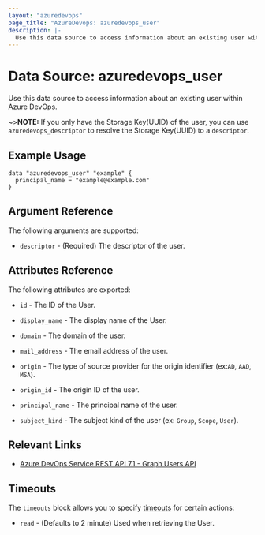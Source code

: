 ```yaml
---
layout: "azuredevops"
page_title: "AzureDevops: azuredevops_user"
description: |-
  Use this data source to access information about an existing user within Azure DevOps.
---
```


# Data Source: azuredevops_user

Use this data source to access information about an existing user within Azure DevOps.

~>**NOTE:** If you only have the Storage Key(UUID) of the user, you can use `azuredevops_descriptor` to resolve the Storage Key(UUID) to a `descriptor`.

## Example Usage

```hcl
data "azuredevops_user" "example" {
  principal_name = "example@example.com"
}
```

## Argument Reference

The following arguments are supported:

* `descriptor` - (Required) The descriptor of the user.

## Attributes Reference

The following attributes are exported:

* `id` - The ID of the User.

* `display_name` - The display name of the User.

* `domain` - The domain of the user.

* `mail_address` - The email address of the user.

* `origin` - The type of source provider for the origin identifier (ex:`AD`, `AAD`, `MSA`).

* `origin_id` - The origin ID of the user.

* `principal_name` - The principal name of the user.

* `subject_kind` - The subject kind of the user (ex: `Group`, `Scope`, `User`).

## Relevant Links

- [Azure DevOps Service REST API 7.1 - Graph Users API](https://learn.microsoft.com/en-us/rest/api/azure/devops/graph/users/get?view=azure-devops-rest-7.1)

## Timeouts

The `timeouts` block allows you to specify [timeouts](https://developer.hashicorp.com/terraform/language/resources/syntax#operation-timeouts) for certain actions:

* `read` - (Defaults to 2 minute) Used when retrieving the User.
